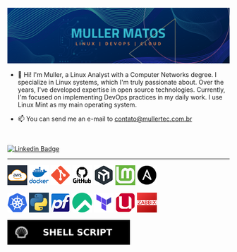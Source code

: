 ![Linkedin Cover](https://raw.githubusercontent.com/millerjmatos/millerjmatos/main/img/github_2.png)

-   👋 Hi! I'm Muller, a Linux Analyst with a Computer Networks degree. I specialize in Linux systems, which I'm truly passionate about. Over the years, I've developed expertise in open source technologies. Currently, I'm focused on implementing DevOps practices in my daily work. I use Linux Mint as my main operating system.

-   📫 You can send me an e-mail to contato@mullertec.com.br

<br>

[![Linkedin Badge](https://img.shields.io/badge/-LinkedIn-blue?style=for-the-badge&logo=Linkedin&logoColor=white&link=https://www.linkedin.com/in/millerjmatos/)](https://www.linkedin.com/in/millerjmatos/)

---

![AWS](https://raw.githubusercontent.com/millerjmatos/millerjmatos/main/img/aws2.png)
![DOCKER](https://raw.githubusercontent.com/millerjmatos/millerjmatos/main/img/docker.png)
![GIT](https://raw.githubusercontent.com/millerjmatos/millerjmatos/main/img/git.png)
![GITHUB](https://raw.githubusercontent.com/millerjmatos/millerjmatos/main/img/github.png)
![MIKROTIK](https://raw.githubusercontent.com/millerjmatos/millerjmatos/main/img/mikrotik.png)
![MINT](https://raw.githubusercontent.com/millerjmatos/millerjmatos/main/img/mint.png)
![ANSIBLE](https://raw.githubusercontent.com/millerjmatos/millerjmatos/main/img/ansible-45x.png)

![K8S](https://raw.githubusercontent.com/millerjmatos/millerjmatos/main/img/k8s-45x.png)
![PYTHON](https://raw.githubusercontent.com/millerjmatos/millerjmatos/main/img/python-45x.png)
![PFSENSE](https://raw.githubusercontent.com/millerjmatos/millerjmatos/main/img/pfsense.png)
![ROCKY](https://raw.githubusercontent.com/millerjmatos/millerjmatos/main/img/rocky.png)
![TERRAFORM](https://raw.githubusercontent.com/millerjmatos/millerjmatos/main/img/terraform-45x.png)
![UCS](https://raw.githubusercontent.com/millerjmatos/millerjmatos/main/img/ucs.png)
![ZABBIX](https://raw.githubusercontent.com/millerjmatos/millerjmatos/main/img/zabbix.png)

![Shell Script](https://raw.githubusercontent.com/millerjmatos/millerjmatos/b12b5e6601d3256093a2349570de73e7eb7c510e/img/shell.svg)

<!---
millerjmatos/millerjmatos is a ✨ special ✨ repository because its `README.md` (this file) appears on your GitHub profile.
You can click the Preview link to take a look at your changes.
--->
